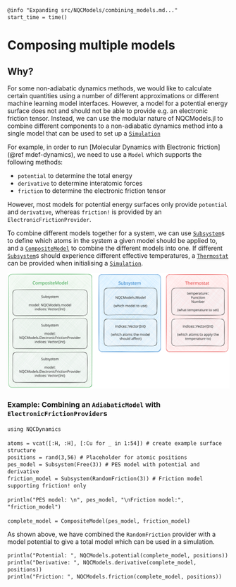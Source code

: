 ```@setup logging
@info "Expanding src/NQCModels/combining_models.md..."
start_time = time()
```

# Composing multiple models

## Why?

For some non-adiabatic dynamics methods, we would like to calculate certain quantities using a number of different approximations or different machine learning model interfaces. 
However, a model for a potential energy surface does not and should not be able to provide e.g. an electronic friction tensor. 
Instead, we can use the modular nature of NQCModels.jl to combine different components to a non-adiabatic dynamics method into a single model that can be used to set up a [`Simulation`](@ref)

For example, in order to run [Molecular Dynamics with Electronic friction](@ref mdef-dynamics), we need to use a `Model` which supports the following methods:
- `potential` to determine the total energy
- `derivative` to determine interatomic forces
- `friction` to determine the electronic friction tensor

However, most models for potential energy surfaces only provide `potential` and `derivative`, whereas `friction!` is provided by an `ElectronicFrictionProvider`. 

To combine different models together for a system, we can use [`Subsystem`](@ref)s to define which atoms in the system a given model should be applied to, and a [`CompositeModel`](@ref) to combine the different models into one. 
If different [`Subsystem`](@ref)s should experience different effective temperatures, a [`Thermostat`](@ref) can be provided when initialising a [`Simulation`](@ref). 

![An overview of the different components used to combine models in NQCModels.jl](../assets/compositemodels/struct-explainer.svg)

### Example: Combining an `AdiabaticModel` with `ElectronicFrictionProvider`s

```@example compositemodels
using NQCDynamics

atoms = vcat([:H, :H], [:Cu for _ in 1:54]) # create example surface structure
positions = rand(3,56) # Placeholder for atomic positions
pes_model = Subsystem(Free(3)) # PES model with potential and derivative
friction_model = Subsystem(RandomFriction(3)) # Friction model supporting friction! only

println("PES model: \n", pes_model, "\nFriction model:", "friction_model")

complete_model = CompositeModel(pes_model, friction_model)
```

As shown above, we have combined the `RandomFriction` provider with a model potential to give a total model which can be used in a simulation. 

```@example compositemodels
println("Potential: ", NQCModels.potential(complete_model, positions))
println("Derivative: ", NQCModels.derivative(complete_model, positions))
println("Friction: ", NQCModels.friction(complete_model, positions))
```

